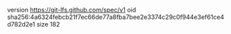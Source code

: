 version https://git-lfs.github.com/spec/v1
oid sha256:4a6324febcb21f7ec66de77a8fba7bee2e3374c29c0f944e3ef61ce4d782d2e1
size 182
